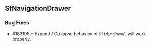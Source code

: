 ## SfNavigationDrawer

### Bug Fixes

* \#183195 – Expand / Collapse behavior of `SlidingPanel` will work properly. 
